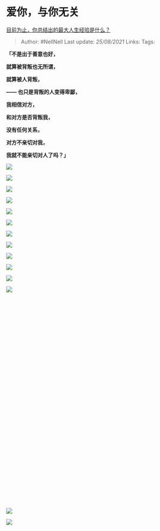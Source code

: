 # 爱你，与你无关
[目前为止，你总结出的最大人生经验是什么？](https://www.zhihu.com/question/313830485/answer/704559937)


> Author: #NellNell 
Last update: *25/08/2021* 
Links:
Tags:  

  

**「不是出于善意也好，**

**就算被背叛也无所谓，**

**就算被人背叛，**

**—— 也只是背叛的人变得卑鄙，**

**我相信对方，**

**和对方是否背叛我，**

**没有任何关系，**

**对方不亲切对我，**

**我就不能亲切对人了吗？」**

  

![](https://pic2.zhimg.com/50/v2-74756aa811233ba4802ab8ed32220bb8_720w.jpg?source=c8b7c179)

![](https://pic2.zhimg.com/80/v2-74756aa811233ba4802ab8ed32220bb8_720w.jpg?source=c8b7c179)

  

![](https://pic1.zhimg.com/50/v2-66a1363d0d6f50da5e168f6fb8f50524_720w.jpg?source=c8b7c179)


  

  

![](https://pic1.zhimg.com/50/v2-66a1363d0d6f50da5e168f6fb8f50524_720w.jpg?source=c8b7c179)

![](https://pic1.zhimg.com/80/v2-66a1363d0d6f50da5e168f6fb8f50524_720w.jpg?source=c8b7c179)

  

![](https://pic1.zhimg.com/50/v2-1c8916a9c0f81d6f311247ba3f6b3a5d_720w.jpg?source=c8b7c179)

![](https://pic1.zhimg.com/80/v2-1c8916a9c0f81d6f311247ba3f6b3a5d_720w.jpg?source=c8b7c179)

  

![](https://pic1.zhimg.com/50/v2-f677c0eaabca64894640c0440d376479_720w.jpg?source=c8b7c179)

![](https://pic1.zhimg.com/80/v2-f677c0eaabca64894640c0440d376479_720w.jpg?source=c8b7c179)

  

![](https://pic3.zhimg.com/50/v2-8d57543f1908bae561a26f1285500d43_720w.jpg?source=c8b7c179)

![](https://pic3.zhimg.com/80/v2-8d57543f1908bae561a26f1285500d43_720w.jpg?source=c8b7c179)

  

![](https://pic2.zhimg.com/50/v2-2b27c3e55fb79c7ad0b469be1f5de05e_720w.jpg?source=c8b7c179)

![](data:image/svg+xml;utf8,<svg%20xmlns='http://www.w3.org/2000/svg'%20width='637'%20height='698'></svg>)

  

![](https://pic1.zhimg.com/50/v2-508665d8edba90fc00e0dc08d1cff973_720w.jpg?source=c8b7c179)

![](https://pic1.zhimg.com/80/v2-508665d8edba90fc00e0dc08d1cff973_720w.jpg?source=c8b7c179)